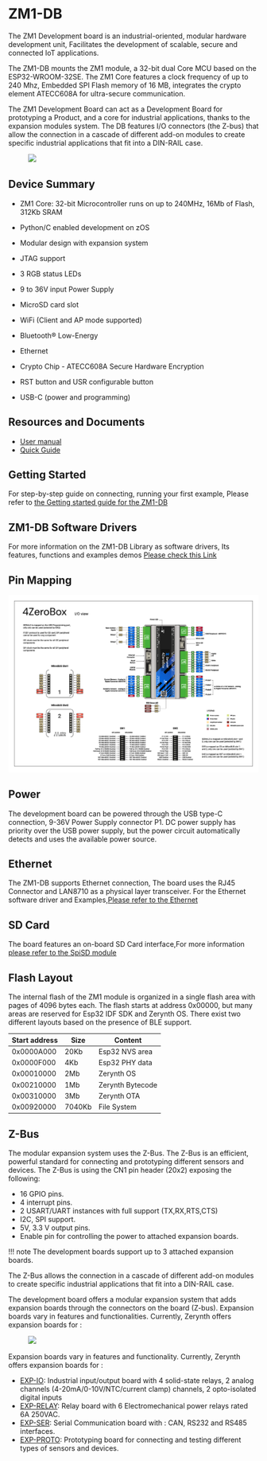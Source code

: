 # ZM1-DB

The ZM1 Development board is an industrial-oriented, modular hardware development unit, Facilitates the development of scalable, secure and connected IoT applications.

The ZM1-DB mounts the ZM1 module, a 32-bit dual Core MCU based on the ESP32-WROOM-32SE. The ZM1 Core features a clock frequency of up to 240 Mhz, Embedded SPI Flash memory of 16 MB, integrates the crypto element ATECC608A for ultra-secure communication.

The ZM1 Development Board can act as a Development Board for prototyping a Product, and a core for industrial applications, thanks to the expansion modules system.
The DB features I/O connectors (the Z-bus) that allow the connection in a cascade of different add-on modules to create specific industrial applications that fit into a DIN-RAIL case.

<figure>
  <a data-fancybox="gallery" href="../img/DB-ZM1 front.png">
  <img src="../img/DB-ZM1 front.png"width="300"/>
  </a>
</figure>

## Device Summary

* ZM1 Core: 32-bit Microcontroller runs on up to 240MHz, 16Mb of Flash, 312Kb SRAM

* Python/C enabled development on zOS

* Modular design with expansion system

* JTAG support

* 3 RGB status LEDs

* 9 to 36V input Power Supply

* MicroSD card slot

* WiFi (Client and AP mode supported)

* Bluetooth® Low-Energy

* Ethernet

* Crypto Chip - ATECC608A Secure Hardware Encryption

* RST button and USR configurable button

* USB-C (power and programming)


## Resources and Documents

-   [User manual](https://www.zerynth.com/download/13895/)
-   [Quick Guide](https://www.zerynth.com/download/15283/)

## Getting Started

For step-by-step guide on connecting, running your first example, Please refer to [the Getting started guide for the ZM1-DB](../../gettingstarted/ZM1-DB/)

## ZM1-DB Software Drivers

For more information on the ZM1-DB Library as software drivers, Its features, functions and examples demos
[Please check this Link](../../reference/reference/bsp/zm1_db/)



## Pin Mapping

![](img/4zeroboxpin.png)

## Power

The development board can be powered through the USB type-C connection, 9-36V Power Supply connector P1.
DC power supply has priority over the USB power supply, but the power circuit automatically detects and uses the available power source.
## Ethernet

The ZM1-DB supports Ethernet connection, The board uses the RJ45 Connector and LAN8710 as a physical layer transceiver.
For the Ethernet software driver and Examples,[Please refer to the Ethernet](../../reference/libs/networking/eth/#ethernet)

## SD Card

The board features an on-board SD Card interface,For more information [please refer to the SpiSD module](../../reference/libs/SPISD)

## Flash Layout

The internal flash of the ZM1 module is organized in a single flash area with pages of 4096 bytes each. The flash starts at address 0x00000, but many areas are reserved for Esp32 IDF SDK and Zerynth OS. There exist two different layouts based on the presence of BLE support.

| Start address | Size  | Content                 |
|---------------|-------|-------------------------|
| 0x0000A000    | 20Kb  | Esp32 NVS area          |
| 0x0000F000    | 4Kb   | Esp32 PHY data          |
| 0x00010000    | 2Mb   | Zerynth OS              |
| 0x00210000    | 1Mb   | Zerynth Bytecode        |
| 0x00310000    | 3Mb   | Zerynth OTA             |
| 0x00920000    | 7040Kb| File System             |

## Z-Bus

The modular expansion system uses the Z-Bus. The Z-Bus is an efficient, powerful standard for connecting and prototyping different sensors and devices.
The Z-Bus is using the CN1 pin header (20x2) exposing the following:

* 16 GPIO pins.
* 4 interrupt pins.
* 2 USART/UART instances with full support (TX,RX,RTS,CTS)
* I2C, SPI support.
* 5V, 3.3 V output pins.
* Enable pin for controlling the power to attached expansion boards.

!!! note 
    The development boards support up to 3 attached expansion boards.

The Z-Bus allows the connection in a cascade of different add-on modules to create specific industrial applications that fit into a DIN-RAIL case.

The development board offers a modular expansion system that adds expansion boards through the connectors on the board (Z-bus).
Expansion boards vary in features and functionalities. Currently, Zerynth offers expansion boards for :
<figure>
  <a data-fancybox="gallery" href="../img/installer-02.png">
  <img src="../img/Boards.jpg"width="300"/>
  </a>
</figure>

Expansion boards vary in features and functionality. Currently, Zerynth offers expansion boards for :

* [EXP-IO](EXP-IO.md): Industrial input/output board with 4 solid-state relays, 2 analog channels (4-20mA/0-10V/NTC/current clamp) channels, 2 opto-isolated digital inputs
* [EXP-RELAY](EXP-RELAY.md): Relay board with 6 Electromechanical power relays rated 6A 250VAC.
* [EXP-SER](EXP-SER.md): Serial Communication board with : CAN, RS232 and RS485  interfaces.
* [EXP-PROTO](EXP-PROTO.md): Prototyping board for connecting and testing different types of sensors and devices.




